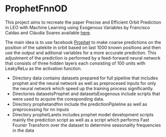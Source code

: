 # ProphetFnnOD

This project aims to recreate the paper Precise and Efficient Orbit Prediction in LEO with Machine Learning using Exogenous Variables by Francisco Caldas and Cláudia Soares available [here](https://arxiv.org/abs/2407.11026).

The main idea is to use facebook [Prophet](https://facebook.github.io/prophet/) to make coarse predictions on the position of the satekite in orbit based on last 1000 known positions and then use the output and aditional variables for a more accurate prediction. This adjustment of the prediction is performed by a feed-forward neural network that consists of three hidden layers each consisting of 100 units with LeakyReLu as the activation function. 


- Directory data contains datasets prepared for full pipeline that includes prophet and the neural network as well as preprocesed inputs for only the neural network which speed up the training process significantly.
- Directories datasetsProphet and datasetsExogenous include scripts that were used to acquire the coresponding data.
- Directory prophetandfnn include the predictionPipleline as well as preprocessing for nn inputs
- Directory  prophetLarets includes prophet model development scripts mainly the prediction script as well as a script which performs Fast Fourier Transform over the dataset to determine seasonality frequencies in the data 
 